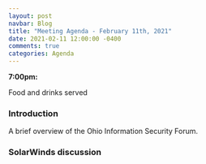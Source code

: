 ```yaml
---
layout: post
navbar: Blog
title: "Meeting Agenda - February 11th, 2021"
date: 2021-02-11 12:00:00 -0400
comments: true
categories: Agenda
---
```


**7:00pm:**

Food and drinks served

### Introduction

A brief overview of the Ohio Information Security Forum.

### **SolarWinds discussion**
